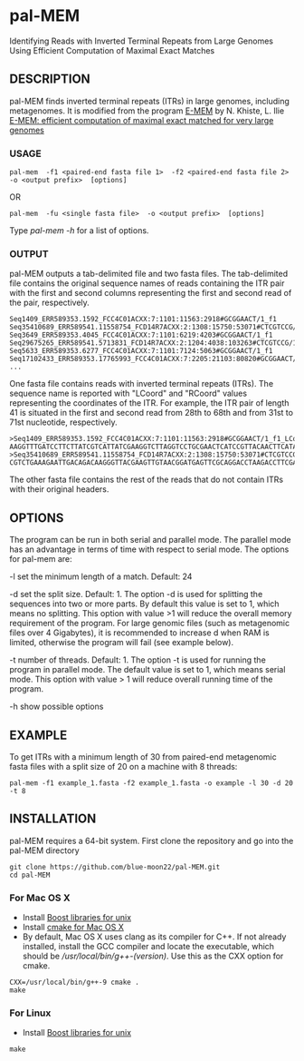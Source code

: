 # pal-MEM
Identifying Reads with Inverted Terminal Repeats from Large Genomes Using Efficient Computation of Maximal Exact Matches

## DESCRIPTION

pal-MEM finds inverted terminal repeats (ITRs) in large genomes, including metagenomes. It is modified from the program [E-MEM](https://github.com/lucian-ilie/E-MEM) by N. Khiste, L. Ilie [E-MEM: efficient computation of maximal exact matched for very large genomes](http://bioinformatics.oxfordjournals.org/content/31/4/509.short)

### USAGE
```
pal-mem  -f1 <paired-end fasta file 1>  -f2 <paired-end fasta file 2>  -o <output prefix>  [options]
```
OR
```
pal-mem  -fu <single fasta file>  -o <output prefix>  [options]
```

Type *pal-mem -h* for a list of options.

### OUTPUT

pal-MEM outputs a tab-delimited file and two fasta files. The tab-delimited file contains the original sequence names of reads containing the ITR pair with the first and second columns representing the first and second read of the pair, respectively.

    Seq1409_ERR589353.1592_FCC4C01ACXX:7:1101:11563:2918#GCGGAACT/1_f1	Seq35410689_ERR589541.11558754_FCD14R7ACXX:2:1308:15750:53071#CTCGTCCG/1_f1
    Seq3649_ERR589353.4045_FCC4C01ACXX:7:1101:6219:4203#GCGGAACT/1_f1	Seq29675265_ERR589541.5713831_FCD14R7ACXX:2:1204:4038:103263#CTCGTCCG/1_f1
    Seq5633_ERR589353.6277_FCC4C01ACXX:7:1101:7124:5063#GCGGAACT/1_f1	Seq17102433_ERR589353.17765993_FCC4C01ACXX:7:2205:21103:80820#GCGGAACT/1_f1
    ...

One fasta file contains reads with inverted terminal repeats (ITRs). The sequence name is reported with "LCoord" and "RCoord" values representing the coordinates of the ITR. For example, the ITR pair of length 41 is situated in the first and second read from 28th to 68th and from 31st to 71st nucleotide, respectively.

    >Seq1409_ERR589353.1592_FCC4C01ACXX:7:1101:11563:2918#GCGGAACT/1_f1_LCoord_28_RCoord_68
    AAGGTTTGATCCTTCTTATCGTCATTATCGAAGGTCTTAGGTCCTGCGAACTCATCCGTTACAACTTCATAGCCCTTGTCTGTCAATTCTTTCAGACGGG
    >Seq35410689_ERR589541.11558754_FCD14R7ACXX:2:1308:15750:53071#CTCGTCCG/1_f1_LCoord_31_RCoord_71
    CGTCTGAAAGAATTGACAGACAAGGGTTACGAAGTTGTAACGGATGAGTTCGCAGGACCTAAGACCTTCGACAATGATGATAAGAAGGATCAAACCTTCA

The other fasta file contains the rest of the reads that do not contain ITRs with their original headers.

## OPTIONS

The program can be run in both serial and parallel mode. The parallel mode has an advantage in terms of time with respect to serial mode. The options for pal-mem are:

-l set the minimum length of a match. Default: 24

-d set the split size. Default: 1. The option -d is used for splitting the sequences into two or more parts. By default this value is set to 1, which means no splitting. This option with value >1 will reduce the overall memory requirement of the program. For large genomic files (such as metagenomic files over 4 Gigabytes), it is recommended to increase d when RAM is limited, otherwise the program will fail (see example below).

-t number of threads. Default: 1. The option -t is used for running the program in parallel mode. The default value is set to 1, which means serial mode. This option with value > 1 will reduce overall running time of the program.

-h show possible options

## EXAMPLE
To get ITRs with a minimum length of 30 from paired-end metagenomic fasta files with a split size of 20 on a machine with 8 threads:
```
pal-mem -f1 example_1.fasta -f2 example_1.fasta -o example -l 30 -d 20 -t 8
```

## INSTALLATION
pal-MEM requires a 64-bit system. First clone the repository and go into the pal-MEM directory
```
git clone https://github.com/blue-moon22/pal-MEM.git
cd pal-MEM
```

### For Mac OS X
- Install [Boost libraries for unix](https://www.boost.org/)
- Install [cmake for Mac OS X](https://cmake.org/download/)
- By default, Mac OS X uses clang as its compiler for C++. If not already installed, install the GCC compiler and locate the executable, which should be */usr/local/bin/g++-(version)*. Use this as the CXX option for cmake.
```
CXX=/usr/local/bin/g++-9 cmake .
make
```

### For Linux
- Install [Boost libraries for unix](https://www.boost.org/)
```
make
```

